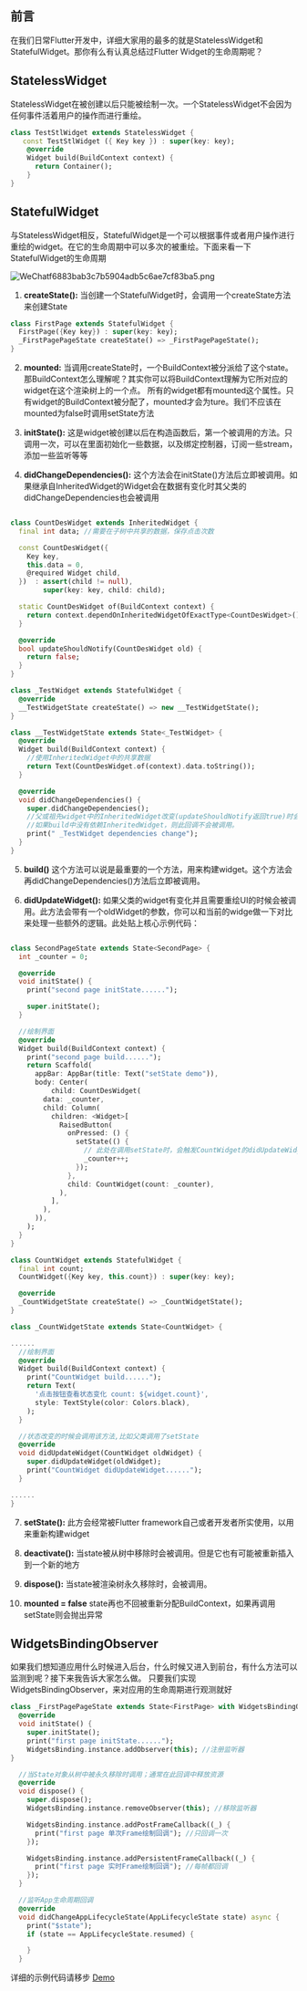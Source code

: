 ## 前言
在我们日常Flutter开发中，详细大家用的最多的就是StatelessWidget和StatefulWidget。那你有么有认真总结过Flutter Widget的生命周期呢？

## StatelessWidget
StatelessWidget在被创建以后只能被绘制一次。一个StatelessWidget不会因为任何事件活着用户的操作而进行重绘。
```dart
class TestStlWidget extends StatelessWidget {
   const TestStlWidget ({ Key key }) : super(key: key);
    @override
    Widget build(BuildContext context) {
      return Container();
    }
}

```

##  StatefulWidget
与StatelessWidget相反，StatefulWidget是一个可以根据事件或者用户操作进行重绘的widget。在它的生命周期中可以多次的被重绘。下面来看一下StatefulWidget的生命周期

![WeChatf6883bab3c7b5904adb5c6ae7cf83ba5.png](0)

1. **createState():** 当创建一个StatefulWidget时，会调用一个createState方法来创建State
```dart
class FirstPage extends StatefulWidget {
  FirstPage({Key key}) : super(key: key);
  _FirstPagePageState createState() => _FirstPagePageState();
}
```
2. **mounted:** 当调用createState时，一个BuildContext被分派给了这个state。那BuildContext怎么理解呢？其实你可以将BuildContext理解为它所对应的widget在这个渲染树上的一个点。
所有的widget都有mounted这个属性。只有widget的BuildContext被分配了，mounted才会为ture。我们不应该在mounted为false时调用setState方法

3. **initState():** 这是widget被创建以后在构造函数后，第一个被调用的方法。只调用一次，可以在里面初始化一些数据，以及绑定控制器，订阅一些stream，添加一些监听等等

4. **didChangeDependencies():** 这个方法会在initState()方法后立即被调用。如果继承自InheritedWidget的Widget会在数据有变化时其父类的didChangeDependencies也会被调用
```dart

class CountDesWidget extends InheritedWidget {
  final int data; //需要在子树中共享的数据，保存点击次数

  const CountDesWidget({
    Key key,
    this.data = 0,
    @required Widget child,
  })  : assert(child != null),
        super(key: key, child: child);

  static CountDesWidget of(BuildContext context) {
    return context.dependOnInheritedWidgetOfExactType<CountDesWidget>();
  }

  @override
  bool updateShouldNotify(CountDesWidget old) {
    return false;
  }
}

class _TestWidget extends StatefulWidget {
  @override
  __TestWidgetState createState() => new __TestWidgetState();
}

class __TestWidgetState extends State<_TestWidget> {
  @override
  Widget build(BuildContext context) {
    //使用InheritedWidget中的共享数据
    return Text(CountDesWidget.of(context).data.toString());
  }

  @override
  void didChangeDependencies() {
    super.didChangeDependencies();
    //父或祖先widget中的InheritedWidget改变(updateShouldNotify返回true)时会被调用。
    //如果build中没有依赖InheritedWidget，则此回调不会被调用。
    print(" _TestWidget dependencies change");
  }
}

```


5. **build()** 这个方法可以说是最重要的一个方法，用来构建widget。这个方法会再didChangeDependencies()方法后立即被调用。

6. **didUpdateWidget():** 如果父类的widget有变化并且需要重绘UI的时候会被调用。此方法会带有一个oldWidget的参数，你可以和当前的widge做一下对比来处理一些额外的逻辑。此处贴上核心示例代码：
```dart

class SecondPageState extends State<SecondPage> {
  int _counter = 0;

  @override
  void initState() {
    print("second page initState......");

    super.initState();
  }

  //绘制界面
  @override
  Widget build(BuildContext context) {
    print("second page build......");
    return Scaffold(
      appBar: AppBar(title: Text("setState demo")),
      body: Center(
          child: CountDesWidget(
        data: _counter,
        child: Column(
          children: <Widget>[
            RaisedButton(
              onPressed: () {
                setState(() {
                  // 此处在调用setState时，会触发CountWidget的didUpdateWidget的方法
                  _counter++;
                });
              },
              child: CountWidget(count: _counter),
            ),
          ],
        ),
      )),
    );
  }
}

class CountWidget extends StatefulWidget {
  final int count;
  CountWidget({Key key, this.count}) : super(key: key);

  @override
  _CountWidgetState createState() => _CountWidgetState();
}

class _CountWidgetState extends State<CountWidget> {

......
  //绘制界面
  @override
  Widget build(BuildContext context) {
    print("CountWidget build......");
    return Text(
      '点击按钮查看状态变化 count: ${widget.count}',
      style: TextStyle(color: Colors.black),
    );
  }

  //状态改变的时候会调用该方法,比如父类调用了setState
  @override
  void didUpdateWidget(CountWidget oldWidget) {
    super.didUpdateWidget(oldWidget);
    print("CountWidget didUpdateWidget......");
  }

......
}
```


7. **setState():** 此方会经常被Flutter framework自己或者开发者所实使用，以用来重新构建widget

8. **deactivate():** 当state被从树中移除时会被调用。但是它也有可能被重新插入到一个新的地方

9. **dispose():** 当state被渲染树永久移除时，会被调用。

10. **mounted = false** state再也不回被重新分配BuildContext，如果再调用setState则会抛出异常

## WidgetsBindingObserver
如果我们想知道应用什么时候进入后台，什么时候又进入到前台，有什么方法可以监测到呢？接下来我告诉大家怎么做。
只要我们实现WidgetsBindingObserver，来对应用的生命周期进行观测就好
```dart
class _FirstPagePageState extends State<FirstPage> with WidgetsBindingObserver {
  @override
  void initState() {
    super.initState();
    print("first page initState......");
    WidgetsBinding.instance.addObserver(this); //注册监听器
}

  //当State对象从树中被永久移除时调用；通常在此回调中释放资源
  @override
  void dispose() {
    super.dispose();
    WidgetsBinding.instance.removeObserver(this); //移除监听器

    WidgetsBinding.instance.addPostFrameCallback((_) {
      print("first page 单次Frame绘制回调"); //只回调一次
    });

    WidgetsBinding.instance.addPersistentFrameCallback((_) {
      print("first page 实时Frame绘制回调"); //每帧都回调
    });
  }

  //监听App生命周期回调
  @override
  void didChangeAppLifecycleState(AppLifecycleState state) async {
    print("$state");
    if (state == AppLifecycleState.resumed) {

    }
  }

```
详细的示例代码请移步
[Demo](https://github.com/zhao19880827/flutter_study_note)






